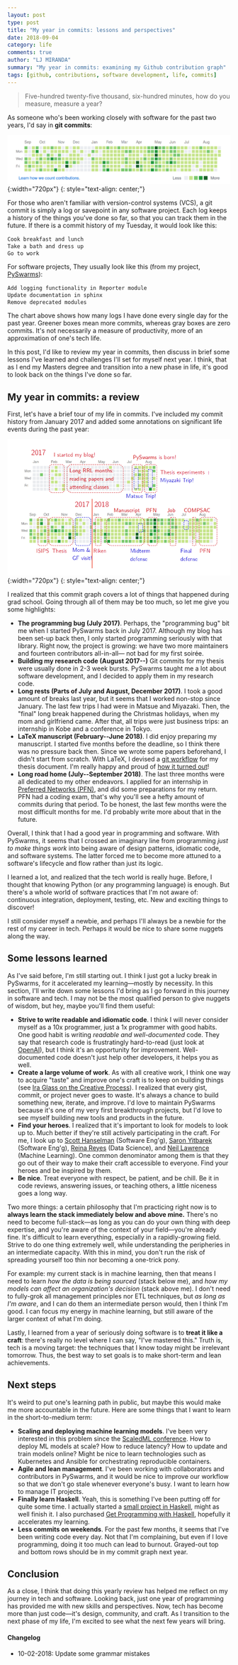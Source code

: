 ```yaml
---
layout: post
type: post
title: "My year in commits: lessons and perspectives"
date: 2018-09-04
category: life
comments: true
author: "LJ MIRANDA"
summary: "My year in commits: examining my Github contribution graph"
tags: [github, contributions, software development, life, commits]
---
```


> Five-hundred twenty-five thousand, six-hundred minutes, how do you measure,
> measure a year?

As someone who's been working closely with software for the past two years, I'd
say in **git commits**:

![github](/assets/png/life/my-life-in-commits.png){:width="720px"}
{: style="text-align: center;"}

For those who aren't familiar with version-control systems (VCS), a git commit is
simply a log or savepoint in any software project. Each log keeps a history of
the things you've done so far, so that you can track them in the future. If
there is a commit history of my Tuesday, it would look like this:

```
Cook breakfast and lunch
Take a bath and dress up
Go to work
```

For software projects, They usually look like this (from my project, [PySwarms](https://github.com/ljvmiranda921/pyswarms)):

```
Add logging functionality in Reporter module
Update documentation in sphinx
Remove deprecated modules
```

The chart above shows how many logs I have done every single day for the past
year. Greener boxes mean more commits, whereas gray boxes are zero commits.
It's not necessarily a measure of productivity, more of an approximation of
one's tech life. 

In this post, I'd like to review my year in commits, then discuss in brief some
lessons I've learned and challenges I'll set for myself next year. I think,
that as I end my Masters degree and transition into a new phase in life, it's
good to look back on the things I've done so far.

## My year in commits: a review

First, let's have a brief tour of my life in commits. I've included my commit
history from January 2017 and added some annotations on significant life events
during the past year:

![github](/assets/png/life/my-life-in-commits-annot.png){:width="720px"}
{: style="text-align: center;"}


I realized that this commit graph covers a lot of things that happened during
grad school. Going through all of them may be too much, so let me give you some
highlights:

* **The programming bug (July 2017)**. Perhaps, the "programming bug" bit me
  when I started PySwarms back in July 2017. Although my blog has been set-up
  back then, I only started programming seriously with that library.
  Right now, the project is growing: we have two more maintainers and fourteen
  contributors all-in-all&mdash; not bad for my first soirée.
* **Building my research code (August 2017--)** Git commits for my thesis were
  usually done in 2-3 week bursts. PySwarms taught me a lot about software
  development, and I decided to apply them in my research code.
* **Long rests (Parts of July and August, December 2017)**. I took a good
  amount of breaks last year, but it seems that I worked non-stop since
  January. The last few trips I had were in Matsue and Miyazaki.  Then, the
  "final" long break happened during the Christmas holidays, when my mom and
  girlfriend came.  After that, all trips were just business trips: an
  internship in Kobe and a conference in Tokyo. 
* **LaTeX manuscript (February--June 2018)**. I did enjoy preparing my
  manuscript. I started five months before the deadline, so I think there was
  no pressure back then. Since we wrote some papers beforehand, I didn't start
  from scratch. With LaTeX, I devised a [git
  workflow](https://ljvmiranda921.github.io/notebook/2018/02/04/continuous-integration-for-latex/)
  for my thesis document. I'm really happy and proud of [how it turned out](https://github.com/ljvmiranda921/thesis-manuscript)!
* **Long road home (July--September 2018)**. The last three months were all
  dedicated to my other endeavors. I applied for an internship in [Preferred
  Networks (PFN)](https://www.preferred-networks.jp/en/), and did some
  preparations for my return. PFN had a coding exam, that's why you'll see a
  hefty amount of commits during that period. To be honest, the last few months
  were the most difficult months for me. I'd probably write more about that in
  the future.

Overall, I think that I had a good year in programming and software. With
PySwarms, it seems that I crossed an imaginary line from programming *just to
make things work* into being aware of design patterns, idiomatic code, and
software systems. The latter forced me to become more attuned to a software's
lifecycle and flow rather than just its logic.

I learned a lot, and realized that the tech world is really huge. Before, I
thought that knowing Python (or any programming language) is enough. But
there's a whole world of software practices that I'm not aware of:
continuous integration, deployment, testing, etc. New and exciting things to
discover!  

I still consider myself a newbie, and perhaps I'll always be a newbie for the
rest of my career in tech. Perhaps it would be nice to share some nuggets along
the way.

## Some lessons learned

As I've said before, I'm still starting out. I think I just got a lucky break
in PySwarms, for it accelerated my learning&mdash;mostly by necessity. In this
section, I'll write down some lessons I'd bring as I go forward in this journey
in software and tech. I may not be the most qualified person to give nuggets of
wisdom, but hey, maybe you'll find them useful: 

* **Strive to write readable and idiomatic code**. I think I will never
  consider myself as a 10x programmer, just a 1x programmer with good habits.
  One good habit is writing *readable and well-documented* code. They say that
  research code is frustratingly hard-to-read (just look at
  [OpenAI](https://www.reddit.com/r/MachineLearning/comments/95ft1j/d_are_openai_codes_difficult_to_read_or_is_it/)),
  but I think it's an opportunity for improvement.  Well-documented code
  doesn't just help other developers, it helps you as well.
* **Create a large volume of work**. As with all creative work, I think one way
  to acquire "taste" and improve one's craft is to keep on building things (see
  [Ira Glass on the Creative
  Process](https://www.youtube.com/watch?v=PbC4gqZGPSY)). I realized that every
  gist, commit, or project never goes to waste. It's always a chance to build
  something new, iterate, and improve. I'd love to maintain PySwarms because
  it's one of my very first breakthrough projects, but I'd love to see myself
  building new tools and products in the future. 
* **Find your heroes**. I realized that it's important to look for
  models to look up to. Much better if they're still actively participating in
  the craft. For me, I look up to [Scott Hanselman](https://www.hanselman.com/)
  (Software Eng'g), [Saron Yitbarek](https://www.codenewbie.org/) (Software
  Eng'g), [Reina Reyes](https://twitter.com/reina_reyes?lang=en) (Data
  Science), and [Neil Lawrence](http://inverseprobability.com/) (Machine
  Learning). One common denominator among them is that they go out of their way
  to make their craft accessible to everyone. Find your heroes and be inspired
  by them. 
* **Be nice**. Treat everyone with respect, be patient, and be chill. Be it in
  code reviews, answering issues, or teaching others, a little niceness goes a
  long way.

Two more things: a certain philosophy that I'm practicing right now
is to **always learn the stack immediately below and above mine.** There's no
need to become full-stack&mdash;as long as you can do your own thing with deep
expertise, and you're aware of the context of your field&mdash;you're already
fine.  It's difficult to learn everything, especially in a rapidly-growing
field. Strive to do one thing extremely well, while understanding the
peripheries in an intermediate capacity. With this in mind, you don't run the
risk of spreading yourself too thin nor becoming a one-trick pony.

For example: my current stack is in machine learning, then that means I need to
learn *how the data is being sourced* (stack below me), and *how my models can
affect an organization's decision* (stack above me). I don't need to fully-grok
all management principles nor ETL techniques, but *as long as I'm aware*, and I
can do them an intermediate person would, then I think I'm good. I can focus my
energy in machine learning, but still aware of the larger context of what I'm
doing. 

Lastly, I learned from a year of seriously doing software is to **treat it like
a craft**: there's really no level where I can say, "I've mastered this." Truth
is, tech is a moving target: the techniques that I know today might be
irrelevant tomorrow. Thus, the best way to set goals is to make short-term and
lean achievements.  

## Next steps

It's weird to put one's learning path in public, but maybe this would make me
more accountable in the future. Here are some things that I want to learn
in the short-to-medium term:

* **Scaling and deploying machine learning models**. I've been very interested
  in this problem since the [ScaledML conference](http://scaledml.org/).  How
  to deploy ML models at scale? How to reduce latency? How to update and train
  models online? Might be nice to learn technologies such as Kubernetes and
  Ansible for orchestrating reproducible containers.  
* **Agile and lean management**. I've been working with collaborators and
  contributors in PySwarms, and it would be nice to improve our workflow so
  that we don't go stale whenever everyone's busy. I want to learn how to
  manage IT projects.
* **Finally learn Haskell**. Yeah, this is something I've been putting off for
  quite some time. I actually started a [small project in
  Haskell](https://github.com/ljvmiranda921/pokemonad), might as well finish
  it. I also purchased [Get Programming with Haskell](https://www.manning.com/books/get-programming-with-haskell), hopefully it accelerates my learning. 
* **Less commits on weekends**. For the past few months, it seems that I've
  been writing code every day. Not that I'm complaining, but even if I love
  programming, doing it too much can lead to burnout. Grayed-out top and bottom
  rows should be in my commit graph next year.

## Conclusion

As a close, I think that doing this yearly review has helped me reflect on my
journey in tech and software. Looking back, just one year of programming has
provided me with new skills and perspectives. Now, tech has become more
than just code&mdash;it's design, community, and craft. As I transition to the next
phase of my life, I'm excited to see what the next few years will bring.

#### Changelog
* 10-02-2018: Update some grammar mistakes
